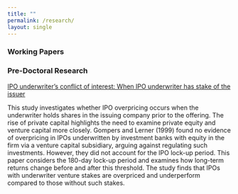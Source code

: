 ```yaml
---
title: ""
permalink: /research/
layout: single
---
```

### Working Papers


### Pre-Doctoral Research 
[IPO underwriter’s conflict of interest: When IPO underwriter has stake of the issuer](https://jhklee.github.io/research/) 

This study investigates whether IPO overpricing occurs when the underwriter holds shares in the issuing company prior to the offering. The rise of private capital highlights the need to examine private equity and venture capital more closely. Gompers and Lerner (1999) found no evidence of overpricing in IPOs underwritten by investment banks with equity in the firm via a venture capital subsidiary, arguing against regulating such investments. However, they did not account for the IPO lock-up period. This paper considers the 180-day lock-up period and examines how long-term returns change before and after this threshold. The study finds that IPOs with underwriter venture stakes are overpriced and underperform compared to those without such stakes. 




